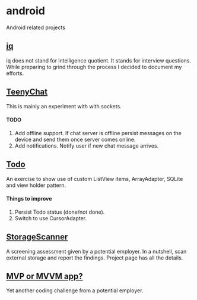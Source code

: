 # android
Android related projects

## [iq](https://github.com/vadadler/android/tree/master/iq)
iq does not stand for intelligence quotient. It stands for interview questions. While preparing to grind through the 
process I decided to document my efforts.

## [TeenyChat](https://github.com/vadadler/android/tree/master/teenychat)
This is mainly an experiment with with sockets.

#### TODO
1. Add offline support. If chat server is offline persist messages on the device and send them once server comes online.
2. Add notifications. Notify user if new chat message arrives.


## [Todo](https://github.com/vadadler/android/tree/master/todo)
An exercise to show use of custom ListView items, ArrayAdapter, SQLite and view holder pattern. 

#### Things to improve
1. Persist Todo status (done/not done).
2. Switch to use CursorAdapter.


## [StorageScanner](https://github.com/vadadler/android/tree/master/storagescanner)
A screening assessment given by a potential employer. In a nutshell, scan external storage and report the findings. Project page has all the details.

## [MVP or MVVM app?](https://github.com/vadadler/android/tree/master/data-public-api)
Yet another coding challenge from a potential employer.
